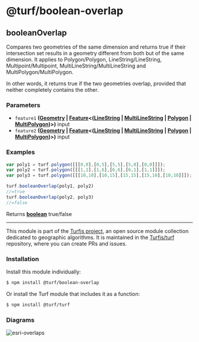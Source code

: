 # @turf/boolean-overlap

<!-- Generated by documentation.js. Update this documentation by updating the source code. -->

## booleanOverlap

Compares two geometries of the same dimension and returns true if their intersection set results in a geometry
different from both but of the same dimension. It applies to Polygon/Polygon, LineString/LineString,
Multipoint/Multipoint, MultiLineString/MultiLineString and MultiPolygon/MultiPolygon.

In other words, it returns true if the two geometries overlap, provided that neither completely contains the other.

### Parameters

*   `feature1` **([Geometry][1] | [Feature][2]<([LineString][3] | [MultiLineString][4] | [Polygon][5] | [MultiPolygon][6])>)** input
*   `feature2` **([Geometry][1] | [Feature][2]<([LineString][3] | [MultiLineString][4] | [Polygon][5] | [MultiPolygon][6])>)** input

### Examples

```javascript
var poly1 = turf.polygon([[[0,0],[0,5],[5,5],[5,0],[0,0]]]);
var poly2 = turf.polygon([[[1,1],[1,6],[6,6],[6,1],[1,1]]]);
var poly3 = turf.polygon([[[10,10],[10,15],[15,15],[15,10],[10,10]]]);

turf.booleanOverlap(poly1, poly2)
//=true
turf.booleanOverlap(poly2, poly3)
//=false
```

Returns **[boolean][7]** true/false

[1]: https://tools.ietf.org/html/rfc7946#section-3.1

[2]: https://tools.ietf.org/html/rfc7946#section-3.2

[3]: https://tools.ietf.org/html/rfc7946#section-3.1.4

[4]: https://tools.ietf.org/html/rfc7946#section-3.1.5

[5]: https://tools.ietf.org/html/rfc7946#section-3.1.6

[6]: https://tools.ietf.org/html/rfc7946#section-3.1.7

[7]: https://developer.mozilla.org/docs/Web/JavaScript/Reference/Global_Objects/Boolean

<!-- This file is automatically generated. Please don't edit it directly:
if you find an error, edit the source file (likely index.js), and re-run
./scripts/generate-readmes in the turf project. -->

---

This module is part of the [Turfjs project](http://turfjs.org/), an open source
module collection dedicated to geographic algorithms. It is maintained in the
[Turfjs/turf](https://github.com/Turfjs/turf) repository, where you can create
PRs and issues.

### Installation

Install this module individually:

```sh
$ npm install @turf/boolean-overlap
```

Or install the Turf module that includes it as a function:

```sh
$ npm install @turf/turf
```


### Diagrams

![esri-overlaps](diagrams/esri-overlaps.gif)